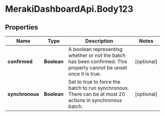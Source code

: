 # MerakiDashboardApi.Body123

## Properties
Name | Type | Description | Notes
------------ | ------------- | ------------- | -------------
**confirmed** | **Boolean** | A boolean representing whether or not the batch has been confirmed. This property cannot be unset once it is true. | [optional] 
**synchronous** | **Boolean** | Set to true to force the batch to run synchronous. There can be at most 20 actions in synchronous batch. | [optional] 
